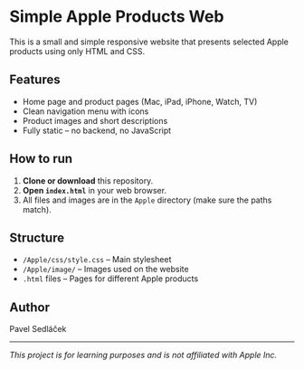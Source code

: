# Simple Apple Products Web

This is a small and simple responsive website that presents selected Apple products using only HTML and CSS.

## Features

- Home page and product pages (Mac, iPad, iPhone, Watch, TV)
- Clean navigation menu with icons
- Product images and short descriptions
- Fully static – no backend, no JavaScript

## How to run

1. **Clone or download** this repository.
2. **Open `index.html`** in your web browser.
3. All files and images are in the `Apple` directory (make sure the paths match).

## Structure

- `/Apple/css/style.css` – Main stylesheet
- `/Apple/image/` – Images used on the website
- `.html` files – Pages for different Apple products

## Author

Pavel Sedláček

---

*This project is for learning purposes and is not affiliated with Apple Inc.*
